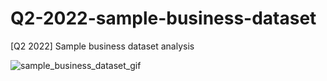 # Q2-2022-sample-business-dataset
[Q2 2022] Sample business dataset analysis

![sample_business_dataset_gif](https://user-images.githubusercontent.com/105542266/172583412-9aa30df7-b62f-48ae-bf19-871c3a5240a9.gif)

